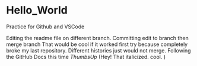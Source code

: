 # Hello_World
Practice for Github and VSCode

Editing the readme file on different branch. Committing edit to branch then merge branch
 That would be cool if it worked first try because completely broke my last repository. Different histories just would not merge. Following the GitHub Docs this time *ThumbsUp*
 (Hey! That italicized. cool. )